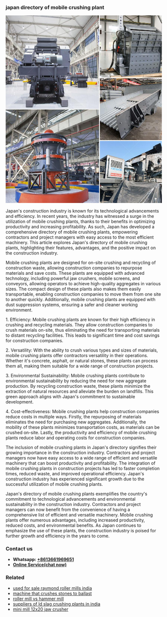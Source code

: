 <h3>japan directory of mobile crushing plant</h3><img src='1708586964.jpg' alt=''><p>Japan's construction industry is known for its technological advancements and efficiency. In recent years, the industry has witnessed a surge in the utilization of mobile crushing plants, thanks to their benefits in optimizing productivity and increasing profitability. As such, Japan has developed a comprehensive directory of mobile crushing plants, empowering contractors and project managers with easy access to the most efficient machinery. This article explores Japan's directory of mobile crushing plants, highlighting their features, advantages, and the positive impact on the construction industry. </p><p>Mobile crushing plants are designed for on-site crushing and recycling of construction waste, allowing construction companies to repurpose materials and save costs. These plants are equipped with advanced technology, including powerful jaw crushers, mobile screens, and conveyors, allowing operators to achieve high-quality aggregates in various sizes. The compact design of these plants also makes them easily transportable, enabling construction companies to move them from one site to another quickly. Additionally, mobile crushing plants are equipped with dust suppression systems, ensuring a safer and cleaner working environment. </p><p>1. Efficiency: Mobile crushing plants are known for their high efficiency in crushing and recycling materials. They allow construction companies to crush materials on-site, thus eliminating the need for transporting materials to distant recycling facilities. This leads to significant time and cost savings for construction companies.</p><p>2. Versatility: With the ability to crush various types and sizes of materials, mobile crushing plants offer contractors versatility in their operations. Whether it's concrete, asphalt, or natural stones, these plants can process them all, making them suitable for a wide range of construction projects.</p><p>3. Environmental Sustainability: Mobile crushing plants contribute to environmental sustainability by reducing the need for new aggregate production. By recycling construction waste, these plants minimize the extraction of natural resources and alleviate the burden on landfills. This green approach aligns with Japan's commitment to sustainable development.</p><p>4. Cost-effectiveness: Mobile crushing plants help construction companies reduce costs in multiple ways. Firstly, the repurposing of materials eliminates the need for purchasing new aggregates. Additionally, the mobility of these plants minimizes transportation costs, as materials can be crushed on-site. Lastly, the productivity and efficiency of mobile crushing plants reduce labor and operating costs for construction companies.</p><p>The inclusion of mobile crushing plants in Japan's directory signifies their growing importance in the construction industry. Contractors and project managers now have easy access to a wide range of efficient and versatile machinery that can boost productivity and profitability. The integration of mobile crushing plants in construction projects has led to faster completion times, reduced waste, and improved operational efficiency. Japan's construction industry has experienced significant growth due to the successful utilization of mobile crushing plants.</p><p>Japan's directory of mobile crushing plants exemplifies the country's commitment to technological advancements and environmental sustainability in the construction industry. Contractors and project managers can now benefit from the convenience of having a comprehensive list of efficient and versatile machinery. Mobile crushing plants offer numerous advantages, including increased productivity, reduced costs, and environmental benefits. As Japan continues to emphasize the use of these plants, the construction industry is poised for further growth and efficiency in the years to come.</p><h3>Contact us</h3><ul><li><strong>Whatsapp:&nbsp;<a href="https://wa.me/8613661969651">+8613661969651</a></strong></li><li><a href="https://swt.shibang-china.com/?git&amp;zhl&amp;japan directory of mobile crushing plant"><strong>Online Service(chat now)</strong></a></li></ul><h3>Related</h3><ul><li><a href='used for sale raymond roller mills india.md'>used for sale raymond roller mills india</a></li><li><a href='machine that crushes stones to ballast.md'>machine that crushes stones to ballast</a></li><li><a href='roller mill vs hammer mill.md'>roller mill vs hammer mill</a></li><li><a href='suppliers of ld slag crushing plants in india.md'>suppliers of ld slag crushing plants in india</a></li><li><a href='mini mill 12x20 jaw crusher.md'>mini mill 12x20 jaw crusher</a></li></ul>
